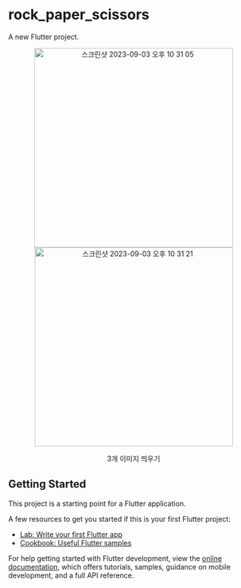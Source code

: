 # rock_paper_scissors

A new Flutter project.

<p align="center">
  <img width="400" alt="스크린샷 2023-09-03 오후 10 31 05" src="https://github.com/hangunhee39/flutter_study/assets/77563098/318a0b27-f5a9-4624-953c-7822838bfe6e">
  <img width="399" alt="스크린샷 2023-09-03 오후 10 31 21" src="https://github.com/hangunhee39/flutter_study/assets/77563098/c0353e49-9ee6-49ad-af95-fe4a1b08929b">
  <figcaption align="center">3개 이미지 띄우기</figcaption>
</p>


## Getting Started

This project is a starting point for a Flutter application.

A few resources to get you started if this is your first Flutter project:

- [Lab: Write your first Flutter app](https://docs.flutter.dev/get-started/codelab)
- [Cookbook: Useful Flutter samples](https://docs.flutter.dev/cookbook)

For help getting started with Flutter development, view the
[online documentation](https://docs.flutter.dev/), which offers tutorials,
samples, guidance on mobile development, and a full API reference.
